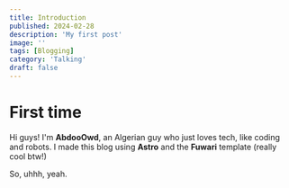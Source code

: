 ```yaml
---
title: Introduction
published: 2024-02-28
description: 'My first post'
image: ''
tags: [Blogging]
category: 'Talking'
draft: false 
---
```


# First time
Hi guys! I'm **AbdooOwd**, an Algerian guy who just loves tech, like coding and robots.
I made this blog using **Astro** and the **Fuwari** template (really cool btw!)

So, uhhh, yeah.
